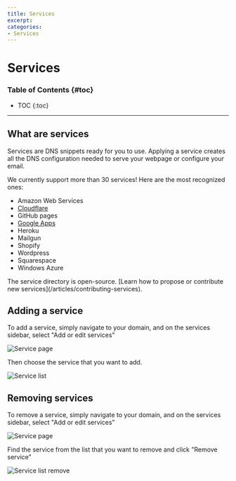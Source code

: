 ```yaml
---
title: Services
excerpt: 
categories:
- Services
---
```


# Services

### Table of Contents {#toc}

* TOC
{:toc}

---

## What are services

Services are DNS snippets ready for you to use. Applying a service creates all the DNS configuration needed to serve your webpage or configure your email.

We currently support more than 30 services! Here are the most recognized ones:

* Amazon Web Services
* [Cloudflare](/articles/cloudflare-service)
* GitHub pages
* [Google Apps](/articles/google-apps-service)
* Heroku
* Mailgun
* Shopify
* Wordpress
* Squarespace
* Windows Azure

<note>
The service directory is open-source. [Learn how to propose or contribute new services](/articles/contributing-services).
</note>

## Adding a service

To add a service, simply navigate to your domain, and on the services sidebar, select "Add or edit services"

![Service page](/files/services-page.png)

Then choose the service that you want to add.

![Service list](/files/services-list.png)

## Removing services

To remove a service, simply navigate to your domain, and on the services sidebar, select "Add or edit services"

![Service page](/files/services-page.png)

Find the service from the list that you want to remove and click "Remove service"

![Service list remove](/files/services-list-remove.png)


